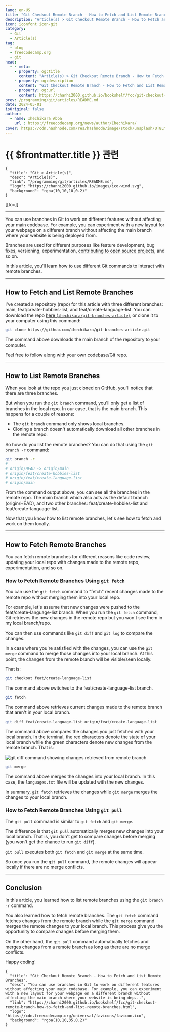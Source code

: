 ```yaml
---
lang: en-US
title: "Git Checkout Remote Branch - How to Fetch and List Remote Branches"
description: "Article(s) > Git Checkout Remote Branch - How to Fetch and List Remote Branches"
icon: iconfont icon-git
category: 
  - Git
  - Article(s)
tag: 
  - blog
  - freecodecamp.org
  - git
head:
  - - meta:
    - property: og:title
      content: "Article(s) > Git Checkout Remote Branch - How to Fetch and List Remote Branches"
    - property: og:description
      content: "Git Checkout Remote Branch - How to Fetch and List Remote Branches"
    - property: og:url
      content: https://chanhi2000.github.io/bookshelf/fcc/git-checkout-remote-branch-how-to-fetch-and-list-remote-branches.html
prev: /programming/git/articles/README.md
date: 2024-05-01
isOriginal: false
author:
  - name: Ihechikara Abba
    url : https://freecodecamp.org/news/author/Ihechikara/
cover: https://cdn.hashnode.com/res/hashnode/image/stock/unsplash/UT8LMo-wlyk/upload/c907bdb799b1331e27dd68f35a2b2e25.jpeg
---
```


# {{ $frontmatter.title }} 관련

```component VPCard
{
  "title": "Git > Article(s)",
  "desc": "Article(s)",
  "link": "/programming/git/articles/README.md",
  "logo": "https://chanhi2000.github.io/images/ico-wind.svg",
  "background": "rgba(10,10,10,0.2)"
}
```

[[toc]]

---

<SiteInfo
  name="Git Checkout Remote Branch - How to Fetch and List Remote Branches"
  desc="You can use branches in Git to work on different features without affecting your main codebase. For example, you can experiment with a new layout for your webpage on a different branch without affecting the main branch where your website is being dep..."
  url="https://freecodecamp.org/news/git-checkout-remote-branch-how-to-fetch-and-list-remote-branches"
  logo="https://cdn.freecodecamp.org/universal/favicons/favicon.ico"
  preview="https://cdn.hashnode.com/res/hashnode/image/stock/unsplash/UT8LMo-wlyk/upload/c907bdb799b1331e27dd68f35a2b2e25.jpeg"/>

You can use branches in Git to work on different features without affecting your main codebase. For example, you can experiment with a new layout for your webpage on a different branch without affecting the main branch where your website is being deployed from.

Branches are used for different purposes like feature development, bug fixes, versioning, experimentation, [<VPIcon icon="fa-brands fa-free-code-camp"/>contributing to open source projects](https://contribute.freecodecamp.org/#/), and so on.

In this article, you'll learn how to use different Git commands to interact with remote branches.

---

## How to Fetch and List Remote Branches

I've created a repository (repo) for this article with three different branches: main, feat/create-hobbies-list, and feat/create-language-list. You can download the repo [here (<VPIcon icon="iconfont icon-github"/>`ihechikara/git-branches-article`)](https://github.com/ihechikara/git-branches-article), or clone it to your computer using this command:

```sh
git clone https://github.com/ihechikara/git-branches-article.git
```

The command above downloads the main branch of the repository to your computer.

Feel free to follow along with your own codebase/Git repo.

---

## How to List Remote Branches

When you look at the repo you just cloned on GitHub, you'll notice that there are three branches.

But when you run the `git branch` command, you'll only get a list of branches in the local repo. In our case, that is the main branch. This happens for a couple of reasons:

- The `git branch` command only shows local branches.
- Cloning a branch doesn't automatically download all other branches in the remote repo.

So how do you list the remote branches? You can do that using the `git branch -r` command:

```sh
git branch -r
# 
# origin/HEAD -> origin/main
# origin/feat/create-hobbies-list
# origin/feat/create-language-list
# origin/main
```

From the command output above, you can see all the branches in the remote repo. The main branch which also acts as the default branch (origin/HEAD), and two other branches: feat/create-hobbies-list and feat/create-language-list.

Now that you know how to list remote branches, let's see how to fetch and work on them locally.

---

## How to Fetch Remote Branches

You can fetch remote branches for different reasons like code review, updating your local repo with changes made to the remote repo, experimentation, and so on.

### How to Fetch Remote Branches Using `git fetch`

You can use the `git fetch` command to "fetch" recent changes made to the remote repo without merging them into your local repo.

For example, let's assume that new changes were pushed to the feat/create-language-list branch. When you run the `git fetch` command, Git retrieves the new changes in the remote repo but you won't see them in my local branch/repo.

You can then use commands like `git diff` and `git log` to compare the changes.

In a case where you're satisfied with the changes, you can use the `git merge` command to merge those changes into your local branch. At this point, the changes from the remote branch will be visible/seen locally.

That is:

```sh
git checkout feat/create-language-list
```

The command above switches to the feat/create-language-list branch.

```sh
git fetch
```

The command above retrieves current changes made to the remote branch that aren't in your local branch.

```sh
git diff feat/create-language-list origin/feat/create-language-list
```

The command above compares the changes you just fetched with your local branch. In the terminal, the red characters denote the state of your local branch while the green characters denote new changes from the remote branch. That is:

![`git diff` command showing changes retrieved from remote branch](https://cdn.hashnode.com/res/hashnode/image/upload/v1714451407216/fd2ec3a7-a20f-4c1f-94a1-d7e916f183d4.png)

```sh
git merge
```

The command above merges the changes into your local branch. In this case, the <VPIcon icon="fas fa-file-lines"/>`languages.txt` file will be updated with the new changes.

In summary, `git fetch` retrieves the changes while `git merge` merges the changes to your local branch.

### How to Fetch Remote Branches Using `git pull`

The `git pull` command is similar to `git fetch` and `git merge`.

The difference is that `git pull` automatically merges new changes into your local branch. That is, you don't get to compare changes before merging (you won't get the chance to run `git diff`).

`git pull` executes both `git fetch` and `git merge` at the same time.

So once you run the `git pull` command, the remote changes will appear locally if there are no merge conflicts.

---

## Conclusion

In this article, you learned how to list remote branches using the `git branch -r` command.

You also learned how to fetch remote branches. The `git fetch` command fetches changes from the remote branch while the `git merge` command merges the remote changes to your local branch. This process give you the opportunity to compare changes before merging them.

On the other hand, the `git pull` command automatically fetches and merges changes from a remote branch as long as there are no merge conflicts.

Happy coding!

<!-- TODO: add ARTICLE CARD -->
```component VPCard
{
  "title": "Git Checkout Remote Branch - How to Fetch and List Remote Branches",
  "desc": "You can use branches in Git to work on different features without affecting your main codebase. For example, you can experiment with a new layout for your webpage on a different branch without affecting the main branch where your website is being dep...",
  "link": "https://chanhi2000.github.io/bookshelf/fcc/git-checkout-remote-branch-how-to-fetch-and-list-remote-branches.html",
  "logo": "https://cdn.freecodecamp.org/universal/favicons/favicon.ico",
  "background": "rgba(10,10,35,0.2)"
}
```
